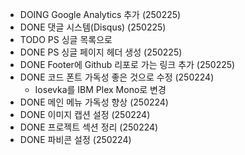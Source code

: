 * DOING Google Analytics 추가 (250225)
* DONE 댓글 시스템(Disqus) (250225)
* TODO PS 싱글 목록으로 
* DONE PS 싱글 페이지 헤더 생성 (250225)
* DONE Footer에 Github 리포로 가는 링크 추가 (250225)
* DONE 코드 폰트 가독성 좋은 것으로 수정 (250224)
	* Iosevka를 IBM Plex Mono로 변경
* DONE 메인 메뉴 가독성 향상 (250224)
* DONE 이미지 캡션 설정 (250224)
* DONE 프로젝트 섹션 정리 (250224)
* DONE 파비콘 설정 (250224)

